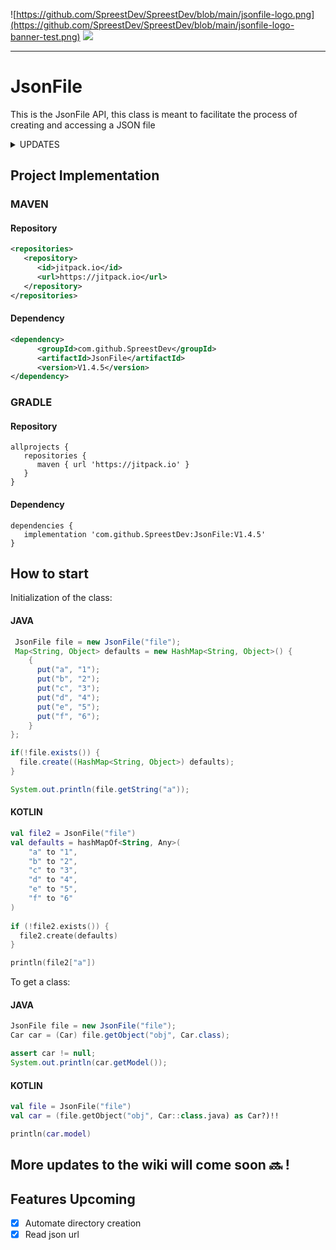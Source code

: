 ![https://github.com/SpreestDev/SpreestDev/blob/main/jsonfile-logo.png](https://github.com/SpreestDev/SpreestDev/blob/main/jsonfile-logo-banner-test.png)
[![](https://jitpack.io/v/SpreestDev/JsonFile.svg)](https://jitpack.io/#SpreestDev/JsonFile)
<hr>

# JsonFile
This is the JsonFile API, this class is meant to facilitate the process of creating and accessing a JSON file

<details><summary>UPDATES</summary>
<p>

## Updates
| Version | About | Can get it |
|-----:|:---------------:| :----- |
|     V1.4.7| Fixed bug about JsonUrl              | :white_check_mark: |
|     V1.4.6| JsonUrl added              |:x:|
|     V1.4.4| Added automated Directory creation              |:white_check_mark:|
|     V1.4.3| Dependecy support added              |:white_check_mark:|
## Descriptions
**V1.4.7**
Bug fix and release

**V1.4.6**
Added the possibility to convert Json files fron url to a JsonFile class

**V1.4.4**
Added automated directory creation, to prevent any errors

**V1.4.3**
Dependecy support, so you can use JsonFile in your project

</p>
</details>

## Project Implementation

### MAVEN

#### Repository 
```XML
<repositories>
   <repository>
      <id>jitpack.io</id>
      <url>https://jitpack.io</url>
   </repository>
</repositories>
```

#### Dependency 
```XML
<dependency>
      <groupId>com.github.SpreestDev</groupId>
      <artifactId>JsonFile</artifactId>
      <version>V1.4.5</version>
</dependency>
```

### GRADLE
#### Repository 
```GRADLE
allprojects {
   repositories {
      maven { url 'https://jitpack.io' }
   }
}
```
#### Dependency 
```GRADLE
dependencies {
   implementation 'com.github.SpreestDev:JsonFile:V1.4.5'
}
```

## How to start

Initialization of the class:

#### JAVA
```JAVA
 JsonFile file = new JsonFile("file");
 Map<String, Object> defaults = new HashMap<String, Object>() {
    {
      put("a", "1");
      put("b", "2");
      put("c", "3");
      put("d", "4");
      put("e", "5");
      put("f", "6");
    }
};

if(!file.exists()) {
  file.create((HashMap<String, Object>) defaults);
}

System.out.println(file.getString("a"));
```
#### KOTLIN
```KOTLIN
val file2 = JsonFile("file")
val defaults = hashMapOf<String, Any>(
    "a" to "1",
    "b" to "2",
    "c" to "3",
    "d" to "4",
    "e" to "5",
    "f" to "6"
)
    
if (!file2.exists()) {
  file2.create(defaults)
}

println(file2["a"])
```

To get a class:
#### JAVA
```JAVA
JsonFile file = new JsonFile("file");
Car car = (Car) file.getObject("obj", Car.class);

assert car != null;
System.out.println(car.getModel());
```

#### KOTLIN
```KOTLIN
val file = JsonFile("file")
val car = (file.getObject("obj", Car::class.java) as Car?)!!

println(car.model)
```

## More updates to the wiki will come soon 🔜 !

## Features Upcoming 
- [X] Automate directory creation
- [X] Read json url
